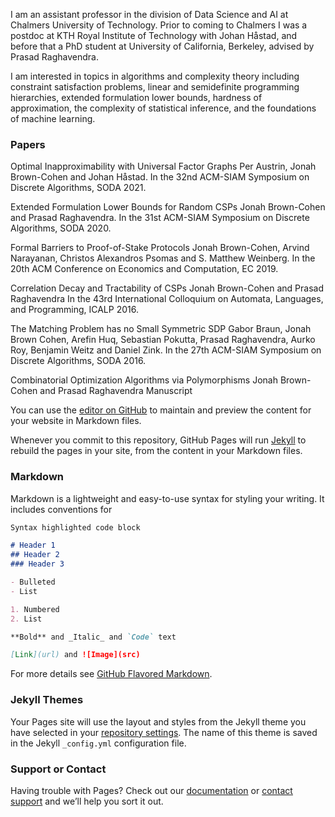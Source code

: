 I am an assistant professor in the division of Data Science and AI at Chalmers University of Technology. Prior to coming to Chalmers I was a postdoc at KTH Royal Institute of Technology with Johan Håstad, and before that a PhD student at University of California, Berkeley, advised by Prasad Raghavendra.

I am interested in topics in algorithms and complexity theory including constraint satisfaction problems, linear and semidefinite programming hierarchies, extended formulation lower bounds, hardness of approximation, the complexity of statistical inference, and the foundations of machine learning.

### Papers
Optimal Inapproximability with Universal Factor Graphs
Per Austrin, Jonah Brown-Cohen and Johan Håstad.
In the 32nd ACM-SIAM Symposium on Discrete Algorithms, SODA
2021.

Extended Formulation Lower Bounds for Random CSPs
Jonah Brown-Cohen and Prasad Raghavendra.
In the 31st ACM-SIAM Symposium on Discrete Algorithms, SODA
2020.

Formal Barriers to Proof-of-Stake Protocols
Jonah Brown-Cohen, Arvind Narayanan, Christos Alexandros Psomas
and S. Matthew Weinberg.
In the 20th ACM Conference on Economics and Computation, EC 2019.

Correlation Decay and Tractability of CSPs
Jonah Brown-Cohen and Prasad Raghavendra
In the 43rd International Colloquium on Automata, Languages, and
Programming, ICALP 2016.

The Matching Problem has no Small Symmetric SDP
Gabor Braun, Jonah Brown Cohen, Arefin Huq, Sebastian Pokutta,
Prasad Raghavendra, Aurko Roy, Benjamin Weitz and Daniel Zink.
In the 27th ACM-SIAM Symposium on Discrete Algorithms, SODA
2016.

Combinatorial Optimization Algorithms via Polymorphisms
Jonah Brown-Cohen and Prasad Raghavendra
Manuscript

You can use the [editor on GitHub](https://github.com/jonahbc/jonahbc.github.io/edit/main/index.md) to maintain and preview the content for your website in Markdown files.

Whenever you commit to this repository, GitHub Pages will run [Jekyll](https://jekyllrb.com/) to rebuild the pages in your site, from the content in your Markdown files.

### Markdown

Markdown is a lightweight and easy-to-use syntax for styling your writing. It includes conventions for

```markdown
Syntax highlighted code block

# Header 1
## Header 2
### Header 3

- Bulleted
- List

1. Numbered
2. List

**Bold** and _Italic_ and `Code` text

[Link](url) and ![Image](src)
```

For more details see [GitHub Flavored Markdown](https://guides.github.com/features/mastering-markdown/).

### Jekyll Themes

Your Pages site will use the layout and styles from the Jekyll theme you have selected in your [repository settings](https://github.com/jonahbc/jonahbc.github.io/settings). The name of this theme is saved in the Jekyll `_config.yml` configuration file.

### Support or Contact

Having trouble with Pages? Check out our [documentation](https://docs.github.com/categories/github-pages-basics/) or [contact support](https://support.github.com/contact) and we’ll help you sort it out.
